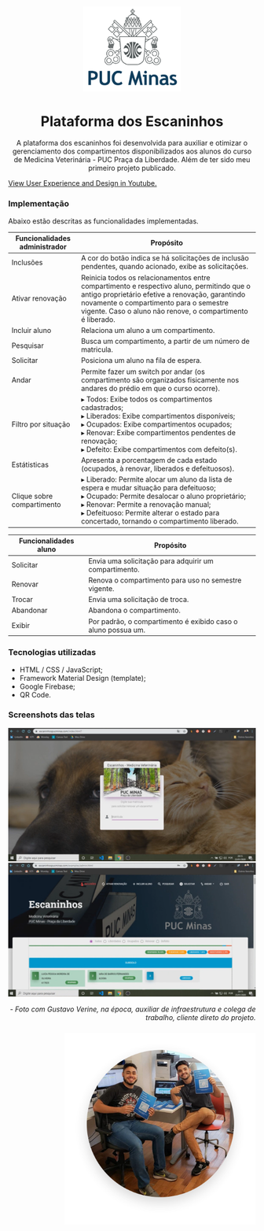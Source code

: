 <h3 align="center">
<img style="" width="200px" src="img/pucminaslogo.png">
</h3>

<h1 align="center">Plataforma dos Escaninhos</h1>
<p align="center">A plataforma dos escaninhos foi desenvolvida para auxiliar e otimizar o gerenciamento dos compartimentos disponibilizados aos alunos do curso de Medicina Veterinária - PUC Praça da Liberdade. Além de ter sido meu primeiro projeto publicado.</p>

<a href="https://youtu.be/omsPSC1DbAI"> View User Experience and Design in Youtube.</a><br>

### Implementação

Abaixo estão descritas as funcionalidades implementadas.

| Funcionalidades administrador | Propósito |
| ------ | ------ |
| Inclusões | A cor do botão indica se há solicitações de inclusão pendentes, quando acionado, exibe as solicitações. |
| Ativar renovação | Reinicia todos os relacionamentos entre compartimento e respectivo aluno, permitindo que o antigo proprietário efetive a renovação, garantindo novamente o compartimento para o semestre vigente. Caso o aluno não renove, o compartimento é liberado. |
| Incluir aluno | Relaciona um aluno a um compartimento. |
| Pesquisar | Busca um compartimento, a partir de um número de matricula. |
| Solicitar | Posiciona um aluno na fila de espera. |
| Andar | Permite fazer um switch por andar (os compartimento são organizados fisicamente nos andares do prédio em que o curso ocorre). |
| Filtro por situação |▸ Todos: Exibe todos os compartimentos cadastrados; <br>▸ Liberados: Exibe compartimentos disponíveis; <br>▸ Ocupados: Exibe compartimentos ocupados; <br>▸ Renovar: Exibe compartimentos pendentes de renovação; <br>▸ Defeito: Exibe compartimentos com defeito(s). |
| Estátisticas | Apresenta a porcentagem de cada estado (ocupados, à renovar, liberados e defeituosos). |
| Clique sobre compartimento|▸ Liberado: Permite alocar um aluno da lista de espera e mudar situação para defeituoso; <br>▸ Ocupado: Permite desalocar o aluno proprietário;<br> ▸ Renovar: Permite a renovação manual; <br> ▸ Defeituoso: Permite alterar o estado para concertado, tornando o compartimento liberado.|

| Funcionalidades aluno | Propósito |
| ------ | ------ |
| Solicitar | Envia uma solicitação para adquirir um compartimento. |
| Renovar | Renova o compartimento para uso no semestre vigente.|
| Trocar| Envia uma solicitação de troca. |
| Abandonar| Abandona o compartimento.|
| Exibir | Por padrão, o compartimento é exibido caso o aluno possua um.|

### Tecnologias utilizadas

- HTML / CSS / JavaScript;
- Framework Material Design (template);
- Google Firebase;
- QR Code.

### Screenshots das telas

<img src="img/2.png">
<img src="img/4.png">
<br>

<p align="right"><i>- Foto com Gustavo Verine, na época, auxiliar de infraestrutura e colega de trabalho, cliente direto do projeto.</p>
<h3 align="right"><img width="390px" src="img/1.png"></h3>
